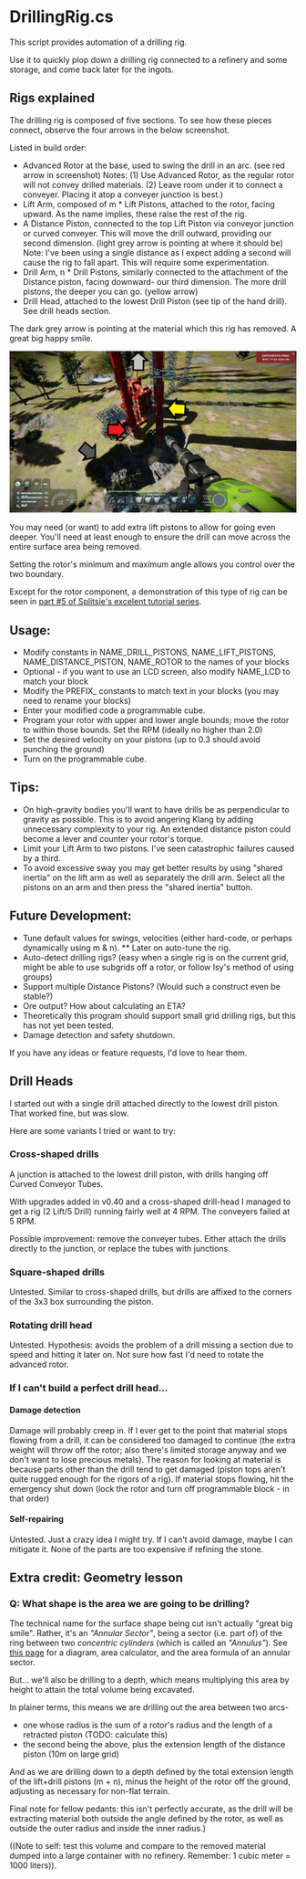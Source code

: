 
# DrillingRig.cs

This script provides automation of a drilling rig.

Use it to quickly plop down a drilling rig connected to a refinery and some storage, and come back later for the ingots.

## Rigs explained 

The drilling rig is composed of five sections. To see how these pieces connect, observe the four arrows in the below screenshot.

Listed in build order:
- Advanced Rotor at the base, used to swing the drill in an arc. (see red arrow in screenshot)
  Notes: (1) Use Advanced Rotor, as the regular rotor will not convey drilled materials.
         (2) Leave room under it to connect a conveyer. Placing it atop a conveyer junction is best.)
- Lift Arm, composed of m * Lift Pistons, attached to the rotor, facing upward. As the name implies, these raise the rest of the rig.
- A Distance Piston, connected to the top Lift Piston via conveyor junction or curved conveyer. This will move the drill outward, providing our second dimension. (light grey arrow is pointing at where it should be)
  Note: I've been using a single distance as I expect adding a second will cause the rig to fall apart. This will require some experimentation.
- Drill Arm, n * Drill Pistons, similarly connected to the attachment of the Distance piston, facing downward- our third dimension. The more drill pistons, the deeper you can go. (yellow arrow)
- Drill Head, attached to the lowest Drill Piston (see tip of the hand drill). See drill heads section.

The dark grey arrow is pointing at the material which this rig has removed. A great big happy smile.

![Screenshot of Drilling Rig](./BigHappySmile-Marked.png)

You may need (or want) to add extra lift pistons to allow for going even deeper. You'll need at least enough to ensure the drill can move across the entire surface area being removed.

Setting the rotor's minimum and maximum angle allows you control over the two boundary.

Except for the rotor component, a demonstration of this type of rig can be seen in [part #5 of Splitsie's excelent tutorial series](https://www.youtube.com/watch?v=knRgN0WhzKg&list=PLfMGCUepUcNzLePdu3dZfMTLfWq1bclUK&index=5).

## Usage:
* Modify constants in NAME_DRILL_PISTONS, NAME_LIFT_PISTONS, NAME_DISTANCE_PISTON, NAME_ROTOR to the names of your blocks
* Optional - if you want to use an LCD screen, also modify NAME_LCD to match your block
* Modify the PREFIX_ constants to match text in your blocks (you may need to rename your blocks)
* Enter your modified code a programmable cube. 
* Program your rotor with upper and lower angle bounds; move the rotor to within those bounds. Set the RPM (ideally no higher than 2.0)
* Set the desired velocity on your pistons (up to 0.3 should avoid punching the ground)
* Turn on the programmable cube.

## Tips:
* On high-gravity bodies you'll want to have drills be as perpendicular to gravity as possible. This is to avoid angering Klang by adding unnecessary complexity to your rig. An extended distance piston could become a lever and counter your rotor's torque.
* Limit your Lift Arm to two pistons. I've seen catastrophic failures caused by a third.
* To avoid excessive sway you may get better results by using "shared inertia" on the lift arm as well as separately the drill arm. Select all the pistons on an arm and then press the "shared inertia" button.

## Future Development:
* Tune default values for swings, velocities (either hard-code, or perhaps dynamically using m & n).
** Later on auto-tune the rig.
* Auto-detect drilling rigs? (easy when a single rig is on the current grid, might be able to use subgrids off a rotor, or follow Isy's method of using groups)
* Support multiple Distance Pistons? (Would such a construct even be stable?)
* Ore output? How about calculating an ETA?
* Theoretically this program should support small grid drilling rigs, but this has not yet been tested.
* Damage detection and safety shutdown.

If you have any ideas or feature requests, I'd love to hear them.

## Drill Heads
I started out with a single drill attached directly to the lowest drill piston. That worked fine, but was slow.

Here are some variants I tried or want to try:

### Cross-shaped drills
A junction is attached to the lowest drill piston, with drills hanging off Curved Conveyor Tubes.

With upgrades added in v0.40 and a cross-shaped drill-head I managed to get a rig (2 Lift/5 Drill) running fairly well at 4 RPM. The conveyers failed at 5 RPM.

Possible improvement: remove the conveyer tubes. Either attach the drills directly to the junction, or replace the tubes with junctions.

### Square-shaped drills
Untested. Similar to cross-shaped drills, but drills are affixed to the corners of the 3x3 box surrounding the piston.

### Rotating drill head
Untested. Hypothesis: avoids the problem of a drill missing a section due to speed and hitting it later on. Not sure how fast I'd need to rotate the advanced rotor.

### If I can't build a perfect drill head...
#### Damage detection
Damage will probably creep in. If I ever get to the point that material stops flowing from a drill, it can be considered too damaged to continue (the extra weight will throw off the rotor; also there's limited storage anyway and we don't want to lose precious metals). The reason for looking at material is because parts other than the drill tend to get damaged (piston tops aren't quite rugged enough for the rigors of a rig). If material stops flowing, hit the emergency shut down (lock the rotor and turn off programmable block - in that order)

#### Self-repairing
Untested. Just a crazy idea I might try. If I can't avoid damage, maybe I can mitigate it. None of the parts are too expensive if refining the stone.

## Extra credit: Geometry lesson

### Q: What shape is the area we are going to be drilling?

The technical name for the surface shape being cut isn't actually "great big smile". Rather, it's an *"Annular Sector"*, being a sector (i.e. part of) of the ring between two *concentric cylinders* (which is called an *"Annulus"*). See [this page](https://www.aqua-calc.com/calculate/area-annulus) for a diagram, area calculator, and the area formula of an annular sector.

But... we'll also be drilling to a depth, which means multiplying this area by height to attain the total volume being excavated.

In plainer terms, this means we are drilling out the area between two arcs-
- one whose radius is the sum of a rotor's radius and the length of a retracted piston (TODO: calculate this)
- the second being the above, plus the extension length of the distance piston (10m on large grid)

And as we are drilling down to a depth defined by the total extension length of the lift+drill pistons (m + n),
minus the height of the rotor off the ground, adjusting as necessary for non-flat terrain.

Final note for fellow pedants: this isn't perfectly accurate, as the drill will be extracting material both outside the angle defined by the rotor, as well as outside the outer radius and inside the inner radius.)

((Note to self: test this volume and compare to the removed material dumped into a large container with no refinery. Remember: 1 cubic meter = 1000 liters)).
